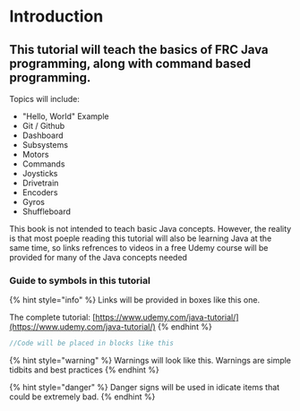 # Introduction

## This tutorial will teach the basics of FRC Java programming, along with command based programming.

Topics will include:

* "Hello, World" Example
* Git / Github
* Dashboard
* Subsystems
* Motors
* Commands
* Joysticks
* Drivetrain
* Encoders
* Gyros
* Shuffleboard

This book is not intended to teach basic Java concepts. However, the reality is that most poeple reading this tutorial will also be learning Java at the same time, so links refrences to videos in a free Udemy course will be provided for many of the Java concepts needed

### Guide to symbols in this tutorial

{% hint style="info" %}
Links will be provided in boxes like this one.

The complete tutorial: [https://www.udemy.com/java-tutorial/](https://www.udemy.com/java-tutorial/)
{% endhint %}

```java
//Code will be placed in blocks like this
```

{% hint style="warning" %}
Warnings will look like this. Warnings are simple tidbits and best practices
{% endhint %}

{% hint style="danger" %}
Danger signs will be used in idicate items that could be extremely bad.
{% endhint %}

